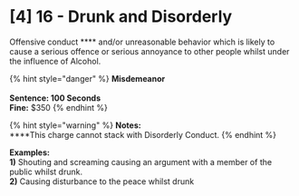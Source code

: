 # \[4] 16 - Drunk and Disorderly

Offensive conduct **** and/or unreasonable behavior which is likely to cause a serious offence or serious annoyance to other people whilst under the influence of Alcohol.&#x20;

{% hint style="danger" %}
**Misdemeanor**\
\
**Sentence: 100 Seconds**\
**Fine:** $350
{% endhint %}

{% hint style="warning" %}
**Notes:**\
****This charge cannot stack with Disorderly Conduct.
{% endhint %}

**Examples:**\
**1)** Shouting and screaming causing an argument with a member of the public whilst drunk.\
**2)** Causing disturbance to the peace whilst drunk
